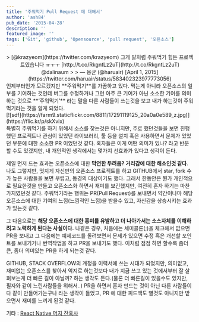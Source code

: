 ```yaml
---
title: '주워먹기 Pull Request 에 대해서'
author: 'ash84'
pub_date: '2015-04-28'
description: ''
featured_image: ''
tags: ['Git', 'github', 'Opensource', 'pull request', '오픈소스']
---
```



<center><div class="jetpack-video-wrapper">> [@krazyeom](https://twitter.com/krazyeom) 그게 말처럼 주워먹기 힘든 프로젝트였습니다 ㅠㅜㅜ [http://t.co/RkgntLz2uT](http://t.co/RkgntLz2uT) @dalinaum
> 
> — 용균 (@haruair) [April 1, 2015](https://twitter.com/haruair/status/583402323977773056)

<script async="" charset="utf-8" src="//platform.twitter.com/widgets.js"></script>

</div></center>언제부터인가 모르겠지만 **주워먹기**를 가끔하고 있다. 먹는게 아니라 오픈소스의 일부를 기여하는 것인데 버그를 수정하거나 그런 아주 큰 기여가 아닌 소소한 기여를 의미하는 것으로 **‘주워먹기’** 라는 말을 다른 사람들이 쓰는것을 보고 내가 하는것이 주워먹기라는 것을 알게 되었다.

<div class="jetpack-video-wrapper">[![sdf](https://farm9.staticflickr.com/8811/17291119125_20a0a0e589_z.jpg)](https://flic.kr/p/skXvix)</div>특별히 주워먹기를 하기 위해서 소스를 찾는것은 아니지만, 주로 했던것들을 보면 진행했던 프로젝트나 관심이 있었던 라이브러리, 툴 등을 설치 혹은 사용하면서 문제가 있었던 부분에 대한 소소한 PR 이었던것 같다. 혹자들은 이게 어떤 의미가 있나? 라고 반문할 수도 있겠지만, 내 개인적인 생각에서는 몇가지 선효과가 있다고 생각이 든다.

제일 먼저 드는 효과는 오픈소스에 대한 **막연한 두려움? 거리감에 대한 해소인것 같다**. 나도 그렇지만, 멋지게 자신만의 오픈소스 프로젝트를 하고 GITHUB에서 star, fork 수가 높은 사람들을 보면 부럽고, 동경의 대상이기도 했다. 그래서 한동안은 뭔가 개인적으로 필요한것을 만들고 오픈소스화 하면서 재미를 보긴했지만, 여전히 혼자 하기는 마찬가지였던것 같다. 주워먹기라는 행위는 PR(Pull Request)를 보내면서 약간이나마 해당 오픈소스에 대한 기여의 느낌(느낌적인 느낌)을 받을수 있고, 자신감을 상승시키는 효과가 있는것 같다.

그 다음으로는 **해당 오픈소스에 대한 흥미를 유발하고 더 나아가서는 소스자체를 이해하려고 노력하게 된다는 사실이다.** 나같은 경우, 처음에는 세미콜론(;)을 체크해서 없으면 PR을 보내고 그 다음에는 예제코드를 돌려보면서 문제가 있으면 수정 혹은 개선할 포인트를 보내기거나 번역작업을 하고 PR을 보내기도 했다. 이처럼 점점 하면 할수록 좀더 큰, 좀더 의미있는 PR을 하게 되는것 같다.

GITHUB, STACK OVERFLOW의 계정을 이력서에 쓰는 시대가 되었지만, 의미없고, 재미없는 오픈소스를 찾아서 억지로 하는것보다 내가 지금 쓰고 있는 것에서부터 잘 살펴보는게 더 빠른 길이 아닐까? 하는 생각도 든다.(물론 더 빠른길이 있을수도 있지만, 필자와 같이 느린사람들을 위해서..) PR을 하면서 혼자 만드는 것이 아닌 다른 사람들이 다 같이 만들어가는구나 라는 생각이 들었고, PR 에 대한 피드백도 별것도 아니지만 받으면서 재미를 느끼게 된것 같다.

기타 : [React Native 머지 잔혹사](http://dalinaum.github.io/react/ios/2015/04/02/horror-story-of-react-native.html)



